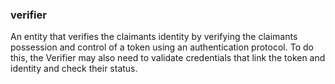 ### verifier

An entity that verifies the claimants identity by verifying the claimants possession and control of a token using an authentication protocol. To do this, the Verifier may also need to validate credentials that link the token and identity and check their status.